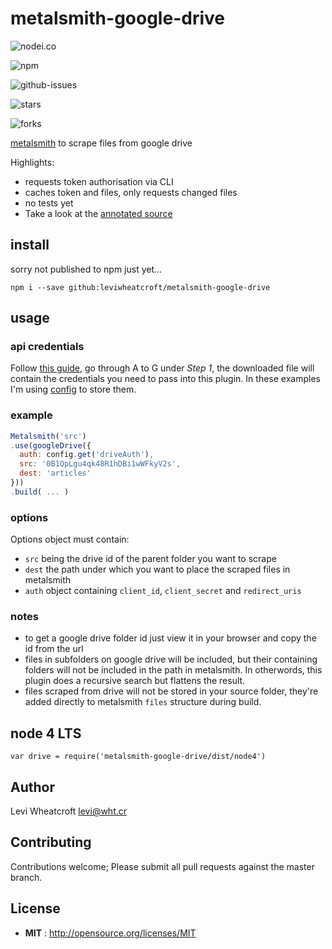 # metalsmith-google-drive

![nodei.co](https://nodei.co/npm/metalsmith-google-drive.png?downloads=true&downloadRank=true&stars=true)

![npm](https://img.shields.io/npm/v/metalsmith-google-drive.svg)

![github-issues](https://img.shields.io/github/issues/leviwheatcroft/metalsmith-google-drive.svg)

![stars](https://img.shields.io/github/stars/leviwheatcroft/metalsmith-google-drive.svg)

![forks](https://img.shields.io/github/forks/leviwheatcroft/metalsmith-google-drive.svg)

[metalsmith](metalsmith.io) to scrape files from google drive

Highlights:

 * requests token authorisation via CLI
 * caches token and files, only requests changed files
 * no tests yet
 * Take a look at the [annotated source][1]

## install

sorry not published to npm just yet...

`npm i --save github:leviwheatcroft/metalsmith-google-drive`

## usage

### api credentials

Follow [this guide][2], go through A to G under *Step 1*, the downloaded file
will contain the credentials you need to pass into this plugin. In these
examples I'm using [config][3] to store them.

### example

```javascript
Metalsmith('src')
.use(googleDrive({
  auth: config.get('driveAuth'),
  src: '0B1QpLgu4qk48R1hDBi1wWFkyV2s',
  dest: 'articles'
}))
.build( ... )
```

### options

Options object must contain:

 * `src` being the drive id of the parent folder you want to scrape
 * `dest` the path under which you want to place the scraped files in metalsmith
 * `auth` object containing `client_id`, `client_secret` and `redirect_uris`

### notes

 * to get a google drive folder id just view it in your browser and copy the id
   from the url
 * files in subfolders on google drive will be included, but their containing
   folders will not be included in the path in metalsmith. In otherwords, this
   plugin does a recursive search but flattens the result.
 * files scraped from drive will not be stored in your source folder, they're
   added directly to metalsmith `files` structure during build.

## node 4 LTS

`var drive = require('metalsmith-google-drive/dist/node4')`

## Author

Levi Wheatcroft <levi@wht.cr>

## Contributing

Contributions welcome; Please submit all pull requests against the master
branch.

## License

 - **MIT** : http://opensource.org/licenses/MIT

[1]: https://leviwheatcroft.github.io/metalsmith-google-drive "fancy annotated source"
[2]: https://developers.google.com/drive/v3/web/quickstart/nodejs "google drive nodejs quickstart"
[3]: https://www.npmjs.com/package/config "config package on npm registry"
